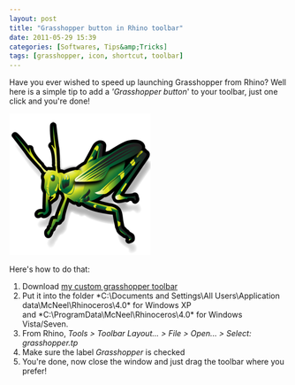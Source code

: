 ```yaml
---
layout: post
title: "Grasshopper button in Rhino toolbar"
date: 2011-05-29 15:39
categories: [Softwares, Tips&amp;Tricks]
tags: [grasshopper, icon, shortcut, toolbar]
---
```

Have you ever wished to speed up launching Grasshopper from Rhino? Well here is a simple tip to add a *'Grasshopper button*' to your toolbar, just one click and you're done!

![](/assets/2011/05/grasshopper-icon.png "grasshopper-icon")

Here's how to do that:

1.  Download [my custom grasshopper toolbar](/assets/d/grasshopper.tb)
2.  Put it into the folder *C:\Documents and Settings\All Users\Application data\McNeel\Rhinoceros\4.0\* for Windows XP and *C:\ProgramData\McNeel\Rhinoceros\4.0\* for Windows Vista/Seven.
3.  From Rhino, *Tools > Toolbar Layout... > File > Open... > Select: grasshopper.tp*
4.  Make sure the label *Grasshopper* is checked
5.  You're done, now close the window and just drag the toolbar where you prefer!
